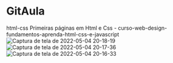 # GitAula
html-css
Primeiras páginas em Html e Css - curso-web-design-fundamentos-aprenda-html-css-e-javascript![Captura de tela de 2022-05-04 20-18-19](https://user-images.githubusercontent.com/53490825/166840680-9780a72f-6e99-427e-89ca-81ce17c03d1d.png)
![Captura de tela de 2022-05-04 20-17-36](https://user-images.githubusercontent.com/53490825/166840685-505546ea-d949-48c4-ac1a-493f6b8aabdf.png)
![Captura de tela de 2022-05-04 20-16-33](https://user-images.githubusercontent.com/53490825/166840686-33f567a6-1322-4ee2-afb8-51969a94dbc3.png)

